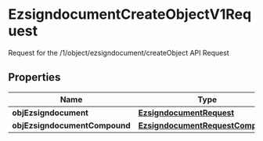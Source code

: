 

# EzsigndocumentCreateObjectV1Request

Request for the /1/object/ezsigndocument/createObject API Request
## Properties

Name | Type | Description | Notes
------------ | ------------- | ------------- | -------------
**objEzsigndocument** | [**EzsigndocumentRequest**](EzsigndocumentRequest.md) |  |  [optional]
**objEzsigndocumentCompound** | [**EzsigndocumentRequestCompound**](EzsigndocumentRequestCompound.md) |  |  [optional]



